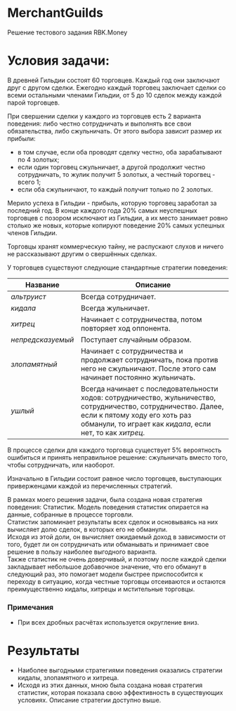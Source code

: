 # MerchantGuilds
Решение тестового задания RBK.Money


# Условия задачи: 
В древней Гильдии состоят 60 торговцев. Каждый год они заключают друг с другом сделки. Ежегодно каждый торговец заключает сделки со всеми остальными членами Гильдии, от 5 до 10 сделок между каждой парой торговцев.

При свершении сделки у каждого из торговцев есть 2 варианта поведения: либо честно сотрудничать и выполнять все свои обязательства, либо сжульничать. От этого выбора зависит размер их прибыли:

* в том случае, если оба проводят сделку честно, оба зарабатывают по 4 золотых;
* если один торговец сжульничает, а другой продолжит честно сотрудничать, то жулик получит 5 золотых, а честный торогвец - всего 1;
* если оба сжульничают, то каждый получит только по 2 золотых.

Мерило успеха в Гильдии - прибыль, которую торговец заработал за последний год. В конце каждого года 20% самых неуспешных торговцев с позором исключают из Гильдии, а их место занимает ровно столько же новых, которые копируют поведение 20% самых успешных членов Гильдии.

Торговцы хранят коммерческую тайну, не распускают слухов и ничего не рассказывают другим о свершённых сделках.

У торговцев существуют следующие стандартные стратегии поведения:

| Название           | Описание                                                                                                                                                                                                      |
| ------------------ | --------                                                                                                                                                                                                      |
| _альтруист_        | Всегда сотрудничает.                                                                                                                                                                                          |
| _кидала_           | Всегда жульничает.                                                                                                                                                                                            |
| _хитрец_           | Начинает с сотрудничества, потом повторяет ход оппонента.                                                                                                                                                     |
| _непредсказуемый_  | Поступает случайным образом.                                                                                                                                                                                  |
| _злопамятный_      | Начинает с сотрудничества и продолжает сотрудничать, пока против него не сжульничают. После этого сам начинает постоянно жульничать.                                                                        |
| _ушлый_            | Всегда начинает с последовательности ходов: сотрудничество, жульничество, сотрудничество, сотрудничество. Далее, если к пятому ходу его хоть раз обманули, то играет как _кидала_, если нет, то как _хитрец_. |

В процессе сделки для каждого торговца существует 5% вероятность ошибиться и принять неправильное решение: сжульничать вместо того, чтобы сотрудничать, или наоборот.

Изначально в Гильдии состоит равное число торговцев, выступающих приверженцами каждой из перечисленных стратегий.

В рамках моего решения задачи, была создана новая стратегия поведения: Статистик.
  Модель поведения статистик опирается на данные, собранные в процессе торговли.<br />
  Статистик запоминает результаты всех сделок и основываясь на них вычисляет долю сделок, в которых его не обманули.<br />
  Исходя из этой доли, он вычисляет ожидаемый доход в зависимости от того, будет ли он сотрудничать или обманывать и принимает свое решение в пользу наиболее выгодного варианта.<br />
  Также статистик не очень доверчивый, и поэтому после каждой сделки закладывает небольшое добавочное значение, что его обманут в следующий раз, это помогает модели быстрее приспособится к переходу в ситуацию, когда честные торговцы отсеиваются и остаются преимущественно кидалы, хитрецы и мстительные торговцы.

### Примечания

* При всех дробных расчётах используется округление вниз.


# Результаты

* Наиболее выгодными стратегиями поведения оказались стратегии кидалы, злопамятного и хитреца.
* Исходя из этих данных, мною была создана новая стратегия статистик, которая показала свою эффективность в существующих условиях.
Описание стратегии доступно выше.

